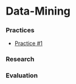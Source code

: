 # Data-Mining

### Practices
- [Practice #1](https://github.com/Ale2C/Data-Mining/blob/Unit1/Unit-1/Practices/Practice1.md)

### Research

### Evaluation